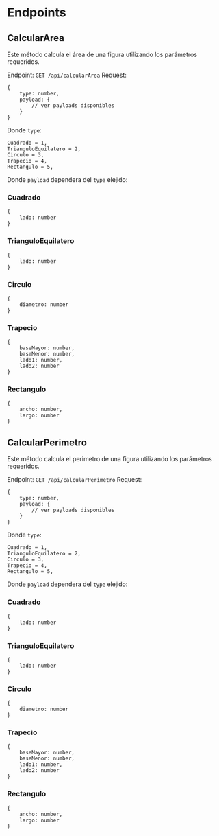 ﻿# Endpoints

## CalcularArea

Este método calcula el área de una figura utilizando los parámetros requeridos.

Endpoint: `GET /api/calcularArea`
Request:
```
{
	type: number,
	payload: {
		// ver payloads disponibles
	}
}
```

Donde `type`:

```
Cuadrado = 1,
TrianguloEquilatero = 2,  
Circulo = 3,  
Trapecio = 4,  
Rectangulo = 5,
```

Donde `payload` dependera del `type` elejido:

### Cuadrado
```
{
	lado: number
}
```
### TrianguloEquilatero
``` 
{
	lado: number
}
```
### Circulo
``` 
{
	diametro: number
}
```
### Trapecio
```
{
	baseMayor: number,
	baseMenor: number,
	lado1: number,
	lado2: number
}
```
### Rectangulo
```
{
	ancho: number,
	largo: number
}
```

## CalcularPerimetro

Este método calcula el perimetro de una figura utilizando los parámetros requeridos.

Endpoint: `GET /api/calcularPerimetro`
Request:
```
{
	type: number,
	payload: {
		// ver payloads disponibles
	}
}
```

Donde `type`:

```
Cuadrado = 1,
TrianguloEquilatero = 2,  
Circulo = 3,  
Trapecio = 4,  
Rectangulo = 5,
```

Donde `payload` dependera del `type` elejido:
### Cuadrado
```
{
	lado: number
}
```
### TrianguloEquilatero
``` 
{
	lado: number
}
```
### Circulo
``` 
{
	diametro: number
}
```
### Trapecio
```
{
	baseMayor: number,
	baseMenor: number,
	lado1: number,
	lado2: number
}
```
### Rectangulo
```
{
	ancho: number,
	largo: number
}
```